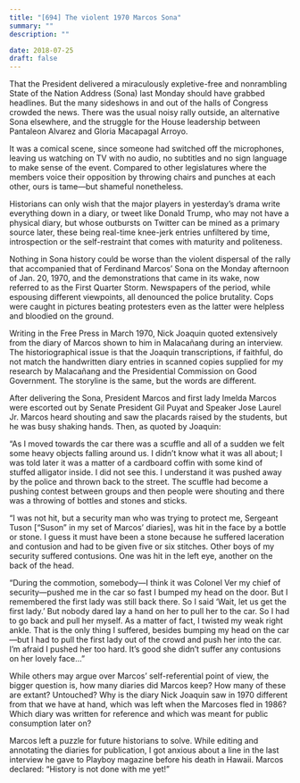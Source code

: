 ```yaml
---
title: "[694] The violent 1970 Marcos Sona"
summary: ""
description: ""

date: 2018-07-25
draft: false
---
```


That the President delivered a miraculously expletive-free and nonrambling State of the Nation Address (Sona) last Monday should have grabbed headlines. But the many sideshows in and out of the halls of Congress crowded the news. There was the usual noisy rally outside, an alternative Sona elsewhere, and the struggle for the House leadership between Pantaleon Alvarez and Gloria Macapagal Arroyo.

It was a comical scene, since someone had switched off the microphones, leaving us watching on TV with no audio, no subtitles and no sign language to make sense of the event. Compared to other legislatures where the members voice their opposition by throwing chairs and punches at each other, ours is tame—but shameful nonetheless.

Historians can only wish that the major players in yesterday’s drama write everything down in a diary, or tweet like Donald Trump, who may not have a physical diary, but whose outbursts on Twitter can be mined as a primary source later, these being real-time knee-jerk entries unfiltered by time, introspection or the self-restraint that comes with maturity and politeness.

Nothing in Sona history could be worse than the violent dispersal of the rally that accompanied that of Ferdinand Marcos’ Sona on the Monday afternoon of Jan. 20, 1970, and the demonstrations that came in its wake, now referred to as the First Quarter Storm. Newspapers of the period, while espousing different viewpoints, all denounced the police brutality. Cops were caught in pictures beating protesters even as the latter were helpless and bloodied on the ground.

Writing in the Free Press in March 1970, Nick Joaquin quoted extensively from the diary of Marcos shown to him in Malacañang during an interview. The historiographical issue is that the Joaquin transcriptions, if faithful, do not match the handwritten diary entries in scanned copies supplied for my research by Malacañang and the Presidential Commission on Good Government. The storyline is the same, but the words are different.

After delivering the Sona, President Marcos and first lady Imelda Marcos were escorted out by Senate President Gil Puyat and Speaker Jose Laurel Jr. Marcos heard shouting and saw the placards raised by the students, but he was busy shaking hands. Then, as quoted by Joaquin:

“As I moved towards the car there was a scuffle and all of a sudden we felt some heavy objects falling around us. I didn’t know what it was all about; I was told later it was a matter of a cardboard coffin with some kind of stuffed alligator inside. I did not see this. I understand it was pushed away by the police and thrown back to the street. The scuffle had become a pushing contest between groups and then people were shouting and there was a throwing of bottles and stones and sticks.

“I was not hit, but a security man who was trying to protect me, Sergeant Tuson [“Suson” in my set of Marcos’ diaries], was hit in the face by a bottle or stone. I guess it must have been a stone because he suffered laceration and contusion and had to be given five or six stitches. Other boys of my security suffered contusions. One was hit in the left eye, another on the back of the head.

“During the commotion, somebody—I think it was Colonel Ver my chief of security—pushed me in the car so fast I bumped my head on the door. But I remembered the first lady was still back there. So I said ‘Wait, let us get the first lady.’ But nobody dared lay a hand on her to pull her to the car. So I had to go back and pull her myself. As a matter of fact, I twisted my weak right ankle. That is the only thing I suffered, besides bumping my head on the car—but I had to pull the first lady out of the crowd and push her into the car. I’m afraid I pushed her too hard. It’s good she didn’t suffer any contusions on her lovely face…”

While others may argue over Marcos’ self-referential point of view, the bigger question is, how many diaries did Marcos keep? How many of these are extant? Untouched? Why is the diary Nick Joaquin saw in 1970 different from that we have at hand, which was left when the Marcoses fled in 1986? Which diary was written for reference and which was meant for public consumption later on?

Marcos left a puzzle for future historians to solve. While editing and annotating the diaries for publication, I got anxious about a line in the last interview he gave to Playboy magazine before his death in Hawaii. Marcos declared: “History is not done with me yet!”
